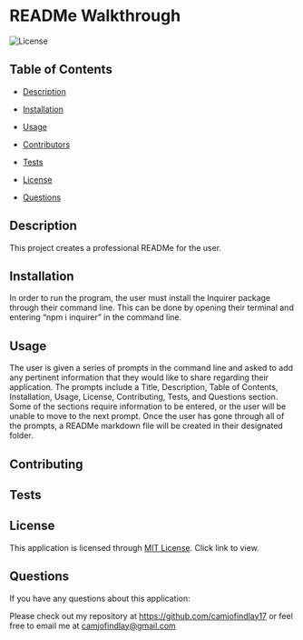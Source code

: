 # READMe Walkthrough

![License](https://img.shields.io/badge/License-MIT-yellow.svg) 

## Table of Contents

* [Description](#Description)

* [Installation](#Installation)

* [Usage](#Usage)

* [Contributors](#Contributors)

* [Tests](#Tests)

* [License](#License)

* [Questions](#Questions)

## Description

This project creates a professional READMe for the user.

## Installation

In order to run the program, the user must install the Inquirer package through their command line. This can be done by opening their terminal and entering “npm i inquirer” in the command line.

## Usage

The user is given a series of prompts in the command line and asked to add any pertinent information that they would like to share regarding their application. The prompts include a Title, Description, Table of Contents, Installation, Usage, License, Contributing, Tests, and Questions section. Some of the sections require information to be entered, or the user will be unable to move to the next prompt. Once the user has gone through all of the prompts, a READMe markdown file will be created in their designated folder.

## Contributing



## Tests



## License

This application is licensed through [MIT License](https://choosealicense.com/licenses/mit/). Click link to view.

## Questions

If you have any questions about this application:

Please check out my repository at https://github.com/camjofindlay17 or feel free to email me at camjofindlay@gmail.com
